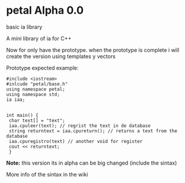 # petal Alpha 0.0
basic ia library


A mini library of ia for C++

Now for only have the prototype. when the prototype is complete i will create the version using templates y vectors

Prototype expected example: 

 ``` 
 #include <iostream>
 #inlcude "petal/base.h"
 using namespace petal;
 using namespace std;
 ia iaa;
 
 
 int main() {
  char text[] = "text";
  iaa.cpuleer(text); // regrist the text in de database
  string returntext = iaa.cpureturn(); // returns a text from the database 
  iaa.cpuregistro(text) // another void for register
  cout << returntext;
  }
```
**Note:** this version its in alpha can be big changed (include the sintax)

More info of the sintax in the wiki
